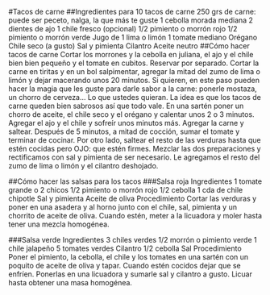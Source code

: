 #Tacos de carne
##Ingredientes para 10 tacos de carne
250 grs de carne: puede ser peceto, nalga, la que más te guste
1 cebolla morada mediana
2 dientes de ajo
1 chile fresco (opcional)
1/2 pimiento o morrón rojo
1/2 pimiento o morrón verde
Jugo de 1 lima o limón
1 tomate mediano
Orégano
Chile seco (a gusto)
Sal y pimienta
Cilantro
Aceite neutro
##Cómo hacer tacos de carne
Cortar los morrones y la cebolla en juliana, el ajo y el chile bien bien pequeño y el tomate en cubitos. Reservar por separado.
Cortar la carne en tiritas y en un bol salpimentar, agregar la mitad del zumo de lima o limón y dejar macerando unos 20 minutos.
Si quieren, en este paso pueden hacer la magia que les guste para darle sabor a la carne: ponerle mostaza, un chorro de cerveza… Lo que ustedes quieran. La idea es que los tacos de carne queden bien sabrosos así que todo vale. 
En una sartén poner un chorro de aceite, el chile seco y el orégano y calentar unos 2 o 3 minutos. Agregar el ajo y el chile y sofreír unos minutos más.
Agregar la carne y saltear. Después de 5 minutos, a mitad de cocción, sumar el tomate y terminar de cocinar.
Por otro lado, saltear el resto de las verduras hasta que estén cocidas pero OJO: que estén firmes.
Mezclar las dos preparaciones y rectificamos con sal y pimienta de ser necesario. Le agregamos el resto del zumo de lima o limón y el cilantro deshojado.

##Cómo hacer las salsas para los tacos
###Salsa roja
Ingredientes
1 tomate grande o 2 chicos
1/2 pimiento o morrón rojo
1/2 cebolla
1 cda de chile chipotle
Sal y pimienta
Aceite de oliva
Procedimiento
Cortar las verduras y poner en una asadera y al horno junto con el chile, sal, pimienta y un chorrito de aceite de oliva.
Cuando estén, meter a la licuadora y moler hasta tener una mezcla homogénea.

###Salsa verde
Ingredientes
3 chiles verdes
1/2 morrón o pimiento verde
1 chile jalapeño
5 tomates verdes
Cilantro
1/2 cebolla
Sal
Procedimiento
Poner el pimiento, la cebolla, el chile y los tomates en una sartén con un poquito de aceite de oliva y tapar. Cuando estén cocidos dejar que se enfríen.
Ponerlas en una licuadora y sumarle sal y cilantro a gusto. Licuar hasta obtener una masa homogénea.